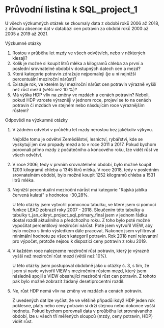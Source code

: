 Průvodní listina k SQL_project_1
===

U všech výzkumných otázek se zkoumaly data z období roků 2006 až 2018, z důvodu absence dat v databázi cen potravin za období roků 2000 až 2005 a 2019 až 2021.
 

Výzkumné otázky
 1.	Rostou v průběhu let mzdy ve všech odvětvích, nebo v některých klesají?
 2.	Kolik je možné si koupit litrů mléka a kilogramů chleba za první a poslední srovnatelné období v dostupných datech cen a mezd?
 3.	Která kategorie potravin zdražuje nejpomaleji (je u ní nejnižší percentuální meziroční nárůst)?
 4.	Existuje rok, ve kterém byl meziroční nárůst cen potravin výrazně vyšší než růst mezd (větší než 10 %)?
 5.	Má výška HDP vliv na změny ve mzdách a cenách potravin? Neboli, pokud HDP vzroste výrazněji v jednom roce, 
	projeví se to na cenách potravin či mzdách ve stejném nebo násdujícím roce výraznějším růstem?
	
Odpovědi na výzkumné otázky
 1.	V žádném odvětví v průběhu let mzdy nerostou bez jakékoliv výkyvu.
 
	Nejblíže tomu je odvětví Zemědělství, lesnictví, rybářství, kde se vyskytují jen dva propady mezd a to v roce 2011 a 2017.
	Pokud bychom porovnali přímo mzdy z počátečního a koncového roku, lze vidět růst ve všech odvětví.
	
 2.	V roce 2006, tedy v prvním srovnatelném období, bylo možné koupit 1203 kilogramů chleba a 1345 litrů mléka. 
	V roce 2018, tedy v posledním srovnatelném období, bylo možné koupit 1252 kilogramů chleba a 1531 litrů mléka.

 3.	Nejnižší percentuální meziroční nárůst má kategorie "Rajská jablka červená kulatá" s hodnotou -30,28%.
 
	U této otázky jsem vytvořil pomocnou tabulku, ve které jsem si pomocí funkce LEAD zobrazil roky 2007 - 2018. 
	Sloučením této tabulky a tabulky t_jan_cikryt_project_sql_primary_final jsem v jednom řádku dostal rozdíl aktuálního a předchozího roku. 
	Z toho bylo poté možné vypočítat percentilový meziroční nárůst. Poté jsem vytvořil VIEW, aby bylo možno s tímto výsledkem dále pracovat.
	Nakonec jsem vyfiltroval minimální hodnotu ze všech kategorií potravin. 
	Rok 2018 není relevantní pro výpočet, protože nejsou k dispozici ceny potravin z roku 2019.
 
 4.	V každém roce nalezneme meziroční růst potravin, který je výrazně vyšší než meziroční růst mezd (větší než 10%). 
 
	U této otázky jsem postupoval obdobně jako u otázky č. 3, s tím, že jsem si navíc vytvořil VIEW s meziročním růstem mezd, který jsem následně spojil s VIEW obsahující meziroční růst cen potravin.
	Z tohoto pak bylo možné zobrazit žádaný desetiprocentní rozdíl.
 
 5.	Ne, růst HDP nemá vliv na změny ve mzdách a cenách potravin. 
 
	Z uvedených dat lze vyčíst, že ve většině případů ikdyž HDP jeden rok poklesne, platy nebo ceny potravin si drží stejnou nebo dokonce vyšší hodnotu. 
	Pokud bychom porovnali data v proůběhu let srovnávaného období, lze u všech tří měřených sloupců (mzdy, ceny potravin, HDP) vidět růst.
 
 
 
 